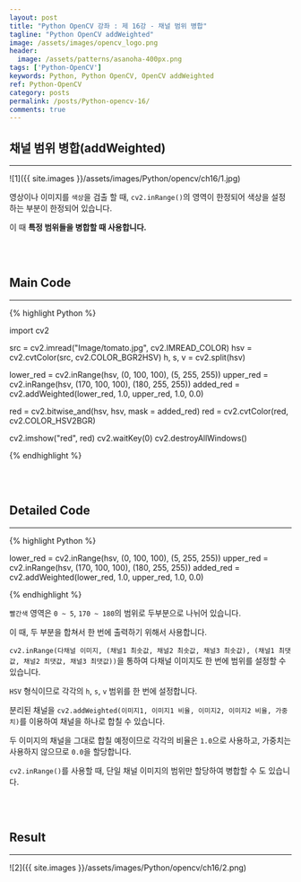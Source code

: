 ```yaml
---
layout: post
title: "Python OpenCV 강좌 : 제 16강 - 채널 범위 병합"
tagline: "Python OpenCV addWeighted"
image: /assets/images/opencv_logo.png
header:
  image: /assets/patterns/asanoha-400px.png
tags: ['Python-OpenCV']
keywords: Python, Python OpenCV, OpenCV addWeighted
ref: Python-OpenCV
category: posts
permalink: /posts/Python-opencv-16/
comments: true
---
```


## 채널 범위 병합(addWeighted) ##
----------

![1]({{ site.images }}/assets/images/Python/opencv/ch16/1.jpg)

영상이나 이미지를 `색상`을 검출 할 때, `cv2.inRange()`의 영역이 한정되어 색상을 설정하는 부분이 한정되어 있습니다.

이 때 **특정 범위들을 병합할 때 사용합니다.**

<br>
<br>

## Main Code  ##
----------

{% highlight Python %}

import cv2

src = cv2.imread("Image/tomato.jpg", cv2.IMREAD_COLOR)
hsv = cv2.cvtColor(src, cv2.COLOR_BGR2HSV)
h, s, v = cv2.split(hsv)

lower_red = cv2.inRange(hsv, (0, 100, 100), (5, 255, 255))
upper_red = cv2.inRange(hsv, (170, 100, 100), (180, 255, 255))
added_red = cv2.addWeighted(lower_red, 1.0, upper_red, 1.0, 0.0)

red = cv2.bitwise_and(hsv, hsv, mask = added_red)
red = cv2.cvtColor(red, cv2.COLOR_HSV2BGR)

cv2.imshow("red", red)
cv2.waitKey(0)
cv2.destroyAllWindows()

{% endhighlight %}

<br>
<br>

## Detailed Code ##
----------

{% highlight Python %}

lower_red = cv2.inRange(hsv, (0, 100, 100), (5, 255, 255))
upper_red = cv2.inRange(hsv, (170, 100, 100), (180, 255, 255))
added_red = cv2.addWeighted(lower_red, 1.0, upper_red, 1.0, 0.0)

{% endhighlight %}

`빨간색` 영역은 `0 ~ 5`, `170 ~ 180`의 범위로 두부분으로 나뉘어 있습니다.

이 때, 두 부분을 합쳐서 한 번에 출력하기 위해서 사용합니다.

`cv2.inRange(다채널 이미지, (채널1 최솟값, 채널2 최솟값, 채널3 최솟값), (채널1 최댓값, 채널2 최댓값, 채널3 최댓값))`을 통하여 다채널 이미지도 한 번에 범위를 설정할 수 있습니다.

`HSV` 형식이므로 각각의 `h`, `s`, `v` 범위를 한 번에 설정합니다.

분리된 채널을 `cv2.addWeighted(이미지1, 이미지1 비율, 이미지2, 이미지2 비율, 가중치)`를 이용하여 채널을 하나로 합칠 수 있습니다.

두 이미지의 채널을 그대로 합칠 예정이므로 각각의 비율은 `1.0`으로 사용하고, 가중치는 사용하지 않으므로 `0.0`을 할당합니다.

`cv2.inRange()`를 사용할 때, 단일 채널 이미지의 범위만 할당하여 병합할 수 도 있습니다.

<br>
<br>

## Result ##
----------

![2]({{ site.images }}/assets/images/Python/opencv/ch16/2.png)
